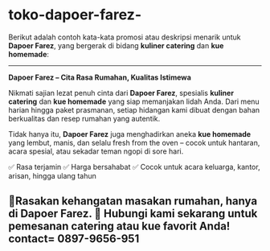 # toko-dapoer-farez-
Berikut adalah contoh kata-kata promosi atau deskripsi menarik untuk **Dapoer Farez**, yang bergerak di bidang **kuliner catering** dan **kue homemade**:

---

**Dapoer Farez – Cita Rasa Rumahan, Kualitas Istimewa**

Nikmati sajian lezat penuh cinta dari **Dapoer Farez**, spesialis **kuliner catering** dan **kue homemade** yang siap memanjakan lidah Anda. Dari menu harian hingga paket prasmanan, setiap hidangan kami dibuat dengan bahan berkualitas dan resep rumahan yang autentik.

Tidak hanya itu, **Dapoer Farez** juga menghadirkan aneka **kue homemade** yang lembut, manis, dan selalu fresh from the oven – cocok untuk hantaran, acara spesial, atau sekadar teman ngopi di sore hari.

✅ Rasa terjamin
✅ Harga bersahabat
✅ Cocok untuk acara keluarga, kantor, arisan, hingga ulang tahun

📍Rasakan kehangatan masakan rumahan, hanya di **Dapoer Farez**.
📲 Hubungi kami sekarang untuk pemesanan catering atau kue favorit Anda!
contact= 0897-9656-951
---
